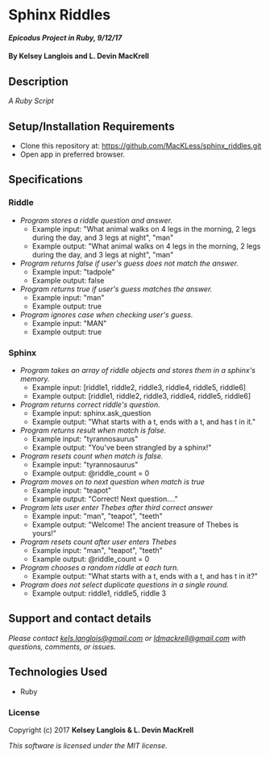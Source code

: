 # Sphinx Riddles

#### _Epicodus Project in Ruby, 9/12/17_

#### By Kelsey Langlois and L. Devin MacKrell

## Description

_A Ruby Script_

## Setup/Installation Requirements

* Clone this repository at: https://github.com/MacKLess/sphinx_riddles.git
* Open app in preferred browser.

## Specifications
### Riddle
* _Program stores a riddle question and answer._
  * Example input: "What animal walks on 4 legs in the morning, 2 legs during the day, and 3 legs at night", "man"
  * Example output: "What animal walks on 4 legs in the morning, 2 legs during the day, and 3 legs at night", "man"
* _Program returns false if user's guess does not match the answer._
  * Example input: "tadpole"
  * Example output: false
* _Program returns true if user's guess matches the answer._
  * Example input: "man"
  * Example output: true
* _Program ignores case when checking user's guess._
  * Example input: "MAN"
  * Example output: true

### Sphinx  
* _Program takes an array of riddle objects and stores them in a sphinx's memory._
  * Example input: [riddle1, riddle2, riddle3, riddle4, riddle5, riddle6]
  * Example output: [riddle1, riddle2, riddle3, riddle4, riddle5, riddle6]  
* _Program returns correct riddle's question._
  * Example input: sphinx.ask_question
  * Example output: "What starts with a t, ends with a t, and has t in it."
* _Program returns result when match is false._
  * Example input: "tyrannosaurus"
  * Example output: "You've been strangled by a sphinx!"
* _Program resets count when match is false._
  * Example input: "tyrannosaurus"
  * Example output: @riddle_count = 0
* _Program moves on to next question when match is true_
  * Example input: "teapot"
  * Example output: "Correct! Next question...."
* _Program lets user enter Thebes after third correct answer_
  * Example input: "man", "teapot", "teeth"
  * Example output: "Welcome! The ancient treasure of Thebes is yours!"
* _Program resets count after user enters Thebes_
  * Example input: "man", "teapot", "teeth"
  * Example output: @riddle_count = 0
* _Program chooses a random riddle at each turn._
  * Example output: "What starts with a t, ends with a t, and has t in it?"
* _Program does not select duplicate questions in a single round._
  * Example output: riddle1, riddle5, riddle 3


## Support and contact details

_Please contact [kels.langlois@gmail.com](mailto:kels.langlois@gmail.com) or [ldmackrell@gmail.com](mailto:ldmackrell@gmail.com) with questions, comments, or issues._

## Technologies Used

* Ruby

### License

Copyright (c) 2017 **Kelsey Langlois & L. Devin MacKrell**

*This software is licensed under the MIT license.*
